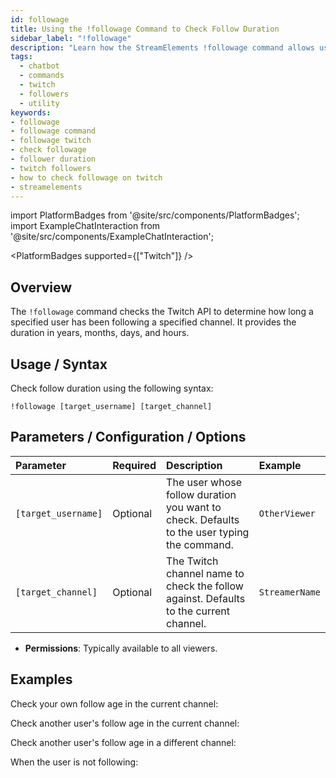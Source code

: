 ```yaml
---
id: followage
title: Using the !followage Command to Check Follow Duration
sidebar_label: "!followage"
description: "Learn how the StreamElements !followage command allows users to check how long they or another user have been following a Twitch channel."
tags:
  - chatbot
  - commands
  - twitch
  - followers
  - utility
keywords:
- followage
- followage command
- followage twitch
- check followage
- follower duration
- twitch followers
- how to check followage on twitch
- streamelements
---
```


import PlatformBadges from '@site/src/components/PlatformBadges';
import ExampleChatInteraction from '@site/src/components/ExampleChatInteraction';

<PlatformBadges supported={["Twitch"]} />

## Overview

The `!followage` command checks the Twitch API to determine how long a specified user has been following a specified channel. It provides the duration in years, months, days, and hours.

## Usage / Syntax

Check follow duration using the following syntax:

```
!followage [target_username] [target_channel]
```

## Parameters / Configuration / Options

| Parameter           | Required | Description                                                                                   | Example      |
| :------------------ | :------- | :-------------------------------------------------------------------------------------------- | :----------- |
| `[target_username]` | Optional | The user whose follow duration you want to check. Defaults to the user typing the command.    | `OtherViewer`|
| `[target_channel]`  | Optional | The Twitch channel name to check the follow against. Defaults to the current channel.       | `StreamerName`|

- **Permissions**: Typically available to all viewers.

## Examples

Check your own follow age in the current channel:

<ExampleChatInteraction
  inputPersona="viewer"
  inputUsernameOverride="ViewerA"
  inputMessage="!followage"
  outputMessage="@ViewerA, ViewerA has been following CurrentChannel for 1 year 2 months 3 days 4 hours"
/>

Check another user's follow age in the current channel:

<ExampleChatInteraction
  inputPersona="viewer"
  inputUsernameOverride="ViewerA"
  inputMessage="!followage ViewerB"
  outputMessage="@ViewerA, ViewerB has been following CurrentChannel for 6 months 10 days 1 hour"
/>

Check another user's follow age in a different channel:

<ExampleChatInteraction
  inputPersona="viewer"
  inputUsernameOverride="ViewerA"
  inputMessage="!followage ViewerB StreamerName"
  outputMessage="@ViewerA, ViewerB has been following StreamerName for 2 years 0 months 5 days 12 hours"
/>

When the user is not following:

<ExampleChatInteraction
  inputPersona="viewer"
  inputUsernameOverride="ViewerA"
  inputMessage="!followage NonFollower StreamerName"
  outputMessage="@ViewerA, NonFollower is not following StreamerName"
/>
